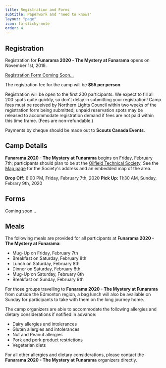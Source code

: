 ```yaml
---
title: Registration and Forms
subtitle: Paperwork and "need to knows"
layout: "page"
icon: fa-sticky-note
order: 4
---
```


## Registration
Registration for <b>Funarama 2020 - The Mystery at Funarama</b> opens on November 1st, 2019. 

<a href="#" class="button scrolly">Registration Form Coming Soon...</a>

The registration fee for the camp will be <b>$55 per person</b>

Registration will be open to the first 200 participants. We expect to fill all 200 spots quite quickly, so don't delay in submitting your registration! Camp fees must be received by Northern Lights Council within two weeks of the registration form being submitted; unpaid reservation spots may be released to accommodate registration demand if fees are not paid within this time frame. (Fees are non-refundable.)

Payments by cheque should be made out to <b>Scouts Canada Events</b>.

## Camp Details

<b>Funarama 2020 - The Mystery at Funarama</b> begins on Friday, February 7th; participants should plan to be at the <a href="https://www.edmonton-ots.com/">Oilfield Technical Society</a>. See the <a href="./map.html">Map page</a> for the Society's address and an embedded map of the area.

<b>Drop Off:</b> 6:00 PM, Friday, February 7th, 2020
<b>Pick Up:</b> 11:30 AM, Sunday, Febrary 9th, 2020

## Forms

Coming soon...

## Meals

The following meals are provided for all participants at <b>Funarama 2020 - The Mystery at Funarama</b>:

<ul>
<li>Mug-Up on Friday, February 7th</li>
<li>Breakfast on Saturday, February 8th</li>
<li>Lunch on Saturday, February 8th</li>
<li>Dinner on Saturday, February 8th</li>
<li>Mug-Up on Saturday, February 8th</li>
<li>Breakfast on Sunday, February 9th</li>
</ul>

For those groups travelling to <b>Funarama 2020 - The Mystery at Funarama</b> from outside the Edmonton region, a bag lunch will also be available on Sunday for participants to take with them on the long journey home.

The camp organizers are able to accommodate the following allergies and dietary considerations if notified in advance:

<ul>
<li>Dairy allergies and intolerances</li>
<li>Gluten allergies and intolerances</li>
<li>Nut and Peanut allergies</li>
<li>Pork and pork product restrictions</li>
<li>Vegetarian diets</li>
</ul>

For all other allergies and dietary considerations, please contact the <b>Funarama 2020 - The Mystery at Funarama</b> organizers directly.